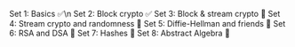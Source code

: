 Set 1: Basics ✅\n
Set 2: Block crypto ✅
Set 3: Block & stream crypto 🚧
Set 4: Stream crypto and randomness 🚧
Set 5: Diffie-Hellman and friends 🚧
Set 6: RSA and DSA 🚧
Set 7: Hashes 🚧
Set 8: Abstract Algebra 🚧
